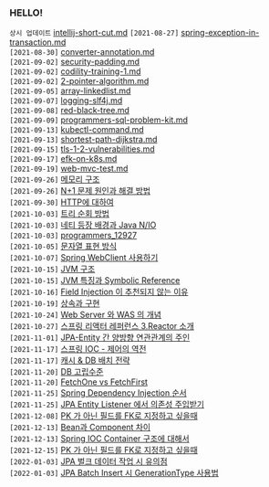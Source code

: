 ### HELLO!

`상시 업데이트` [intellij-short-cut.md](https://github.com/heejj723/TodayILearned/blob/main/etc/intellij-short-cut.md)
`[2021-08-27]` [spring-exception-in-transaction.md](https://github.com/heejj723/TodayILearned/blob/main/spring/spring-exception-in-transaction.md) </br>
`[2021-08-30]` [converter-annotation.md](https://github.com/heejj723/TodayILearned/blob/main/spring/converter-annotation.md) </br>
`[2021-09-02]` [security-padding.md](https://github.com/heejj723/TodayILearned/blob/main/security/security-padding.md) </br>
`[2021-09-02]` [codility-training-1.md](https://github.com/heejj723/TodayILearned/blob/main/cs/algorithm/codility-training-1.md) </br>
`[2021-09-02]` [2-pointer-algorithm.md](https://github.com/heejj723/TodayILearned/blob/main/cs/algorithm/2-pointer-algorithm.md) </br>
`[2021-09-05]` [array-linkedlist.md](https://github.com/heejj723/TodayILearned/blob/main/cs/data-structure/array-linkedlist.md) </br>
`[2021-09-07]` [logging-slf4j.md](https://github.com/heejj723/TodayILearned/blob/main/spring/logging-slf4j.md) </br>
`[2021-09-08]` [red-black-tree.md](https://github.com/heejj723/TodayILearned/blob/main/cs/data-structure/red-black-tree.md) </br>
`[2021-09-09]` [programmers-sql-problem-kit.md](https://github.com/heejj723/TodayILearned/blob/main/db/programmers-sql-problem-kit.md) </br>
`[2021-09-13]` [kubectl-command.md](https://github.com/heejj723/TodayILearned/blob/main/k8s/kubectl-command.md) </br>
`[2021-09-13]` [shortest-path-dijkstra.md](https://github.com/heejj723/TodayILearned/blob/main/cs/algorithm/shortest-path-dijkstra.md) </br>
`[2021-09-15]` [tls-1-2-vulnerabilities.md](https://github.com/heejj723/TodayILearned/blob/main/security/tls-1-2-vulnerabilities.md) </br>
`[2021-09-17]` [efk-on-k8s.md](https://github.com/heejj723/TodayILearned/blob/main/k8s/efk-on-k8s.md) </br>
`[2021-09-19]` [web-mvc-test.md](https://github.com/heejj723/TodayILearned/blob/main/spring/web-mvc-test.md) </br>
`[2021-09-26]` [메모리 구조](https://github.com/heejj723/TodayILearned/blob/main/cs/operating-system/memory-structure.md) </br>
`[2021-09-26]` [N+1 문제 원인과 해결 방법](https://github.com/heejj723/TodayILearned/blob/main/jpa/n1-problem.md) </br>
`[2021-09-30]` [HTTP에 대하여](https://github.com/heejj723/TodayILearned/blob/main/cs/network/http.md) </br>
`[2021-10-03]` [트리 순회 방법](https://github.com/heejj723/TodayILearned/blob/main/cs/data-structure/tree-pre-in-post-order.md) </br>
`[2021-10-03]` [네티 등장 배경과 Java N/IO](https://github.com/heejj723/TodayILearned/blob/main/cs/network/netty-background.md) </br>
`[2021-10-03]` [programmers_12927](https://github.com/heejj723/TodayILearned/blob/main/cs/algorithm/programmers_12927.md) </br>
`[2021-10-05]` [문자열 표현 방식](https://github.com/heejj723/TodayILearned/blob/main/etc/camel-case.md) </br>
`[2021-10-07]` [Spring WebClient 사용하기](https://github.com/heejj723/TodayILearned/blob/main/spring/webclient-instead-rest-template.md) </br>
`[2021-10-15]` [JVM 구조](https://github.com/heejj723/TodayILearned/blob/main/java/what-is-jvm.md) </br>
`[2021-10-15]` [JVM 특징과 Symbolic Reference](https://github.com/heejj723/TodayILearned/blob/main/java/jvm-symbolic-reference.md) </br>
`[2021-10-16]` [Field Injection 이 추천되지 않는 이유](https://github.com/heejj723/TodayILearned/blob/main/spring/di-3way-no-autowired.md)</br>
`[2021-10-19]` [상속과 구현](https://github.com/heejj723/TodayILearned/blob/main/java/extends-impl.md)</br>
`[2021-10-24]` [Web Server 와 WAS 의 개념](https://github.com/heejj723/TodayILearned/blob/main/web/web-was-diff.md)</br>
`[2021-10-27]` [스프링 리액터 레퍼런스 3.Reactor 소개](https://github.com/heejj723/TodayILearned/blob/main/spring-reactor/3.%20introduction-reactive.md)</br>
`[2021-11-01]` [JPA-Entity 간 양방향 연관관계의 주인](https://github.com/heejj723/TodayILearned/blob/main/jpa/owner-of-relationship.md)</br>
`[2021-11-17]` [스프링 IOC - 제어의 역전](https://github.com/heejj723/TodayILearned/blob/main/spring/inversion-of-control.md)</br>
`[2021-11-17]` [캐시 & DB 배치 전략](https://github.com/heejj723/TodayILearned/blob/main/redis/caching-strategy-design.md)</br>
`[2021-11-20]` [DB 고립수준](https://github.com/heejj723/TodayILearned/blob/main/cs/database/isolation-level.md)</br>
`[2021-11-20]` [FetchOne vs FetchFirst](https://github.com/heejj723/TodayILearned/blob/main/jpa/fetchfirst_fetchOne.md)</br>
`[2021-11-25]` [Spring Dependency Injection 순서](https://github.com/heejj723/TodayILearned/blob/main/spring/spring-di-order.md)</br>
`[2021-11-25]` [JPA Entity Listener 에서 의존성 주입받기](https://github.com/heejj723/TodayILearned/blob/main/jpa/jpa-entity-listener-di.md)</br>
`[2021-12-08]` [PK 가 아닌 필드를 FK로 지정하고 싶을때](https://github.com/heejj723/TodayILearned/blob/main/jpa/foreign_key_not_pk.md)</br>
`[2021-12-13]` [Bean과 Component 차이](https://github.com/heejj723/TodayILearned/blob/main/spring/component-vs-bean.md)</br>
`[2021-12-13]` [Spring IOC Container 구조에 대해서](https://github.com/heejj723/TodayILearned/blob/main/spring/ioc-container.md)</br>
`[2021-12-15]` [PK 가 아닌 필드를 FK로 지정하고 싶을때](https://github.com/heejj723/TodayILearned/blob/main/jpa/foreign_key_not_pk.md)</br>
`[2022-01-03]` [JPA 벌크 데이터 작업 시 유의점](https://github.com/heejj723/TodayILearned/blob/main/jpa/jpa-bulk-insert-doesnt-use-persistance-context.md)</br>
`[2022-01-03]` [JPA Batch Insert 시 GenerationType 사용법](https://github.com/heejj723/TodayILearned/blob/main/jpa/generation-type-identity-and-batch.md)</br>




